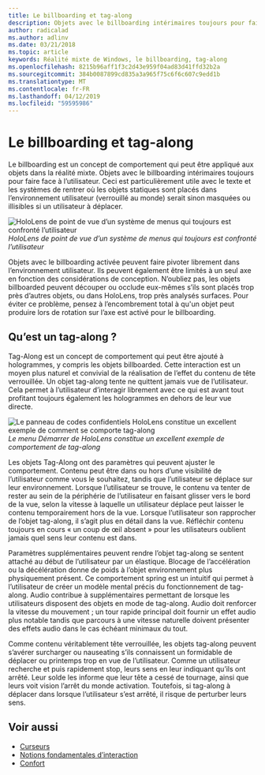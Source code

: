 ```yaml
---
title: Le billboarding et tag-along
description: Objets avec le billboarding intérimaires toujours pour faire face à l’utilisateur.
author: radicalad
ms.author: adlinv
ms.date: 03/21/2018
ms.topic: article
keywords: Réalité mixte de Windows, le billboarding, tag-along
ms.openlocfilehash: 8215b96aff1f3c2d43e959f04ad83d41ffd32b2a
ms.sourcegitcommit: 384b0087899cd835a3a965f75c6f6c607c9edd1b
ms.translationtype: MT
ms.contentlocale: fr-FR
ms.lasthandoff: 04/12/2019
ms.locfileid: "59595986"
---
```

# <a name="billboarding-and-tag-along"></a>Le billboarding et tag-along

Le billboarding est un concept de comportement qui peut être appliqué aux objets dans la réalité mixte. Objets avec le billboarding intérimaires toujours pour faire face à l’utilisateur. Ceci est particulièrement utile avec le texte et les systèmes de rentrer où les objets statiques sont placés dans l’environnement utilisateur (verrouillé au monde) serait sinon masquées ou illisibles si un utilisateur à déplacer.

![HoloLens de point de vue d’un système de menus qui toujours est confronté l’utilisateur](images/billboarding-fragments.gif)<br>
*HoloLens de point de vue d’un système de menus qui toujours est confronté l’utilisateur*

Objets avec le billboarding activée peuvent faire pivoter librement dans l’environnement utilisateur. Ils peuvent également être limités à un seul axe en fonction des considérations de conception. N’oubliez pas, les objets billboarded peuvent découper ou occlude eux-mêmes s’ils sont placés trop près d’autres objets, ou dans HoloLens, trop près analysés surfaces. Pour éviter ce problème, pensez à l’encombrement total à qu'un objet peut produire lors de rotation sur l’axe est activé pour le billboarding.

## <a name="what-is-a-tag-along"></a>Qu’est un tag-along ?

Tag-Along est un concept de comportement qui peut être ajouté à hologrammes, y compris les objets billboarded. Cette interaction est un moyen plus naturel et convivial de la réalisation de l’effet du contenu de tête verrouillée. Un objet tag-along tente ne quittent jamais vue de l’utilisateur. Cela permet à l’utilisateur d’interagir librement avec ce qui est avant tout profitant toujours également les hologrammes en dehors de leur vue directe.

![Le panneau de codes confidentiels HoloLens constitue un excellent exemple de comment se comporte tag-along](images/tagalong-1000px.jpg)<br>
*Le menu Démarrer de HoloLens constitue un excellent exemple de comportement de tag-along*

Les objets Tag-Along ont des paramètres qui peuvent ajuster le comportement. Contenu peut être dans ou hors d’une visibilité de l’utilisateur comme vous le souhaitez, tandis que l’utilisateur se déplace sur leur environnement. Lorsque l’utilisateur se trouve, le contenu va tenter de rester au sein de la périphérie de l’utilisateur en faisant glisser vers le bord de la vue, selon la vitesse à laquelle un utilisateur déplace peut laisser le contenu temporairement hors de la vue. Lorsque l’utilisateur son rapprocher de l’objet tag-along, il s’agit plus en détail dans la vue. Réfléchir contenu toujours en cours « un coup de œil absent » pour les utilisateurs oublient jamais quel sens leur contenu est dans.

Paramètres supplémentaires peuvent rendre l’objet tag-along se sentent attaché au début de l’utilisateur par un élastique. Blocage de l’accélération ou la décélération donne de poids à l’objet environnement plus physiquement présent. Ce comportement spring est un intuitif qui permet à l’utilisateur de créer un modèle mental précis du fonctionnement de tag-along. Audio contribue à supplémentaires permettant de lorsque les utilisateurs disposent des objets en mode de tag-along. Audio doit renforcer la vitesse du mouvement ; un tour rapide principal doit fournir un effet audio plus notable tandis que parcours à une vitesse naturelle doivent présenter des effets audio dans le cas échéant minimaux du tout.

Comme contenu véritablement tête verrouillée, les objets tag-along peuvent s’avérer surcharger ou nauseating s’ils connaissent un formidable de déplacer ou printemps trop en vue de l’utilisateur. Comme un utilisateur recherche et puis rapidement stop, leurs sens en leur indiquant qu’ils ont arrêté. Leur solde les informe que leur tête a cessé de tournage, ainsi que leurs voit vision l’arrêt du monde activation. Toutefois, si tag-along à déplacer dans lorsque l’utilisateur s’est arrêté, il risque de perturber leurs sens.

## <a name="see-also"></a>Voir aussi
* [Curseurs](cursors.md)
* [Notions fondamentales d’interaction](interaction-fundamentals.md)
* [Confort](comfort.md)
